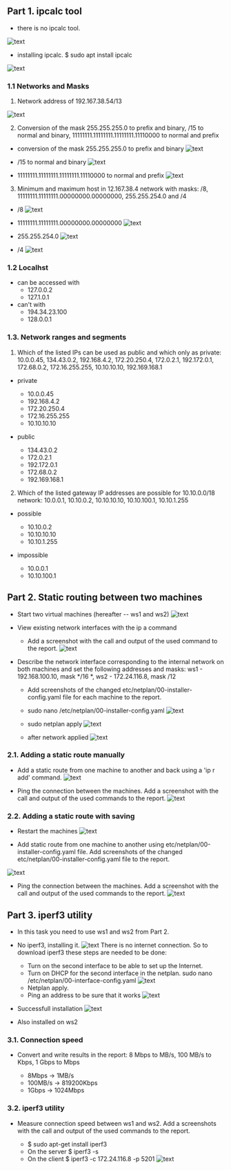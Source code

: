 ## Part 1. ipcalc tool

- there is no ipcalc tool.

![text](../screenshots/part1/_1.png)

- installing ipcalc. $ sudo apt install ipcalc

![text](../screenshots/part1/_2.png)

### 1.1 Networks and Masks

1. Network address of 192.167.38.54/13

![text](../screenshots/part1/1_1_1.png)


2. Conversion of the mask 255.255.255.0 to prefix and binary, /15 to normal and binary, 11111111.11111111.11111111.11110000 to normal and prefix

- сonversion of the mask 255.255.255.0 to prefix and binary
![text](../screenshots/part1/1_1_2-1.png)

- /15 to normal and binary
![text](../screenshots/part1/1_1_2-2.png)

- 11111111.11111111.11111111.11110000 to normal and prefix
![text](../screenshots/part1/1_1_2-3.png)


3. Minimum and maximum host in 12.167.38.4 network with masks: /8, 11111111.11111111.00000000.00000000, 255.255.254.0 and /4

- /8
![text](../screenshots/part1/1_1_3-1.png)

- 11111111.11111111.00000000.00000000
![text](../screenshots/part1/1_1_3-2.png)

- 255.255.254.0
![text](../screenshots/part1/1_1_3-3.png)

- /4
![text](../screenshots/part1/1_1_3-4.png)

### 1.2 Localhst
- can be accessed with
    + 127.0.0.2
    + 127.1.0.1
- can't with
    + 194.34.23.100
    + 128.0.0.1


### 1.3. Network ranges and segments

1. Which of the listed IPs can be used as public and which only as private: 10.0.0.45, 134.43.0.2, 192.168.4.2, 172.20.250.4, 172.0.2.1, 192.172.0.1, 172.68.0.2, 172.16.255.255, 10.10.10.10, 192.169.168.1

- private
    + 10.0.0.45
    + 192.168.4.2
    + 172.20.250.4
    + 172.16.255.255
    + 10.10.10.10

- public
    + 134.43.0.2
    + 172.0.2.1
    + 192.172.0.1
    + 172.68.0.2
    + 192.169.168.1


2. Which of the listed gateway IP addresses are possible for 10.10.0.0/18 network: 10.0.0.1, 10.10.0.2, 10.10.10.10, 10.10.100.1, 10.10.1.255

- possible
    + 10.10.0.2
    + 10.10.10.10
    + 10.10.1.255

- impossible
    + 10.0.0.1
    + 10.10.100.1


## Part 2. Static routing between two machines

- Start two virtual machines (hereafter -- ws1 and ws2)
![text](../screenshots/part2/_1.png)


- View existing network interfaces with the ip a command 
    - Add a screenshot with the call and output of the used command to the report.
![text](../screenshots/part2/_2.png)


- Describe the network interface corresponding to the internal network on both machines and set the following addresses and masks: ws1 - 192.168.100.10, mask */16 *, ws2 - 172.24.116.8, mask /12
    - Add screenshots of the changed etc/netplan/00-installer-config.yaml file for each machine to the report.
    - sudo nano /etc/netplan/00-installer-config.yaml
![text](../screenshots/part2/_3.png)

    - sudo netplan apply
![text](../screenshots/part2/_4.png)

    - after network applied
![text](../screenshots/part2/_5.png)

### 2.1. Adding a static route manually

- Add a static route from one machine to another and back using a 'ip r add' command.
![text](../screenshots/part2/1_1.png)


- Ping the connection between the machines. Add a screenshot with the call and output of the used commands to the report.
![text](../screenshots/part2/1_2.png)


### 2.2. Adding a static route with saving

- Restart the machines
![text](../screenshots/part2/2_1.png)


- Add static route from one machine to another using etc/netplan/00-installer-config.yaml file. Add screenshots of the changed etc/netplan/00-installer-config.yaml
file to the report.

![text](../screenshots/part2/2_2.png)

- Ping the connection between the machines. Add a screenshot with the call and output of the used commands to the report.
![text](../screenshots/part2/2_3.png)


## Part 3. iperf3 utility

- In this task you need to use ws1 and ws2 from Part 2.

- No iperf3, installing it.
![text](../screenshots/part3/_1.png)
There is no internet connection. So to download iperf3 these steps are needed to be done:
   + Turn on the second interface to be able to set up the Internet.
   + Turn on DHCP for the second interface in the netplan. sudo nano /etc/netplan/00-interface-config.yaml
![text](../screenshots/part3/_2.png)
   + Netplan apply.
   + Ping an address to be sure that it works
![text](../screenshots/part3/_3.png)

- Successfull installation
![text](../screenshots/part3/_4.png)

- Also installed on ws2

### 3.1. Connection speed

- Convert and write results in the report: 8 Mbps to MB/s, 100 MB/s to Kbps, 1 Gbps to Mbps

    + 8Mbps -> 1MB/s
    + 100MB/s -> 819200Kbps
    + 1Gbps -> 1024Mbps


### 3.2. iperf3 utility

- Measure connection speed between ws1 and ws2. Add a screenshots with the call and output of the used commands to the report.

   + $ sudo apt-get install iperf3
   + On the server $ iperf3 -s
   + On the client $ iperf3 -c 172.24.116.8 -p 5201
![text](../screenshots/part3/2_1.png)